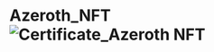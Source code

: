 # Azeroth_NFT![Certificate_Azeroth NFT](https://user-images.githubusercontent.com/81981737/147588704-5bcdd1af-d5b7-41ef-98ef-11961d42ee48.jpg)
